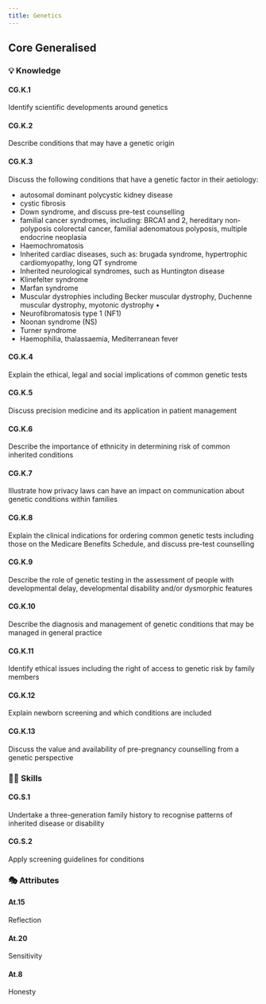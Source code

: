```yaml
---
title: Genetics
---
```


## Core Generalised

### 💡 Knowledge


#### CG.K.1

Identify scientific developments around genetics

#### CG.K.2

Describe conditions that may have a genetic origin 

#### CG.K.3

Discuss the following conditions that have a genetic factor in their aetiology:
- autosomal dominant polycystic kidney disease
- cystic fibrosis 
- Down syndrome, and discuss pre-test counselling
- familial cancer syndromes, including: BRCA1 and 2, hereditary non-polyposis colorectal cancer, familial adenomatous polyposis, multiple endocrine neoplasia 
- Haemochromatosis 
- Inherited cardiac diseases, such as: brugada syndrome, hypertrophic cardiomyopathy, long QT syndrome 
- Inherited neurological syndromes, such as Huntington disease
- Klinefelter syndrome 
- Marfan syndrome 
- Muscular dystrophies including Becker muscular dystrophy, Duchenne muscular dystrophy, myotonic dystrophy • 
- Neurofibromatosis type 1 (NF1) 
- Noonan syndrome (NS) 
- Turner syndrome
- Haemophilia, thalassaemia, Mediterranean fever

#### CG.K.4

Explain the ethical, legal and social implications of common genetic tests

#### CG.K.5

Discuss precision medicine and its application in patient management

#### CG.K.6

Describe the importance of ethnicity in determining risk of common inherited conditions

#### CG.K.7

Illustrate how privacy laws can have an impact on communication about genetic conditions within families 

#### CG.K.8

Explain the clinical indications for ordering common genetic tests including those on the Medicare Benefits Schedule, and discuss pre-test counselling

#### CG.K.9

Describe the role of genetic testing in the assessment of people with developmental delay, developmental disability and/or dysmorphic features

#### CG.K.10

Describe the diagnosis and management of genetic conditions that may be managed in general practice

#### CG.K.11

Identify ethical issues including the right of access to genetic risk by family members

#### CG.K.12

Explain newborn screening and which conditions are included

#### CG.K.13

Discuss the value and availability of pre-pregnancy counselling from a genetic perspective

### 🤹‍♀️ Skills

#### CG.S.1

Undertake a three-generation family history to recognise patterns of inherited disease or disability

#### CG.S.2

Apply screening guidelines for conditions

### 🎭 Attributes

#### At.15

Reflection

#### At.20

Sensitivity

#### At.8

Honesty

